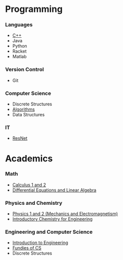 # Programming

### Languages
- [C++](./topics/cpp.md)
- Java
- Python
- Racket
- Matlab

### Version Control
- Git

### Computer Science
- Discrete Structures
- [Algorithms](./topics/algo.md)
- Data Structures

### IT
- [ResNet](https://rrc.neu.edu)

# Academics

### Math
- [Calculus 1 and 2](https://drive.google.com/open?id=1O4M74ij0QHjcg0mW2eaN0OY_kWPRWV7x)
- [Differential Equations and Linear Algebra](https://drive.google.com/open?id=1O4M74ij0QHjcg0mW2eaN0OY_kWPRWV7x)

### Physics and Chemistry
- [Physics 1 and 2 (Mechanics and Electromagnetism)](https://drive.google.com/open?id=1O4M74ij0QHjcg0mW2eaN0OY_kWPRWV7x)
- [Introductory Chemistry for Engineering](https://drive.google.com/open?id=1O4M74ij0QHjcg0mW2eaN0OY_kWPRWV7x)

### Engineering and Computer Science
- [Introduction to Engineering](https://drive.google.com/open?id=1O4M74ij0QHjcg0mW2eaN0OY_kWPRWV7x)
- [Fundies of CS]((https://drive.google.com/open?id=1O4M74ij0QHjcg0mW2eaN0OY_kWPRWV7x))
- Discrete Structures
